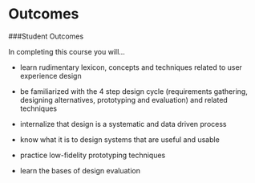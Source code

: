 # Outcomes

###Student Outcomes

In completing this course you will…

- learn rudimentary lexicon, concepts and techniques related to user experience design 

- be familiarized with the 4 step design cycle (requirements gathering, designing alternatives, prototyping and evaluation) and related techniques 

- internalize that design is a systematic and data driven process

- know what it is to design systems that are useful and usable

- practice low-fidelity prototyping techniques 

- learn the bases of design evaluation
